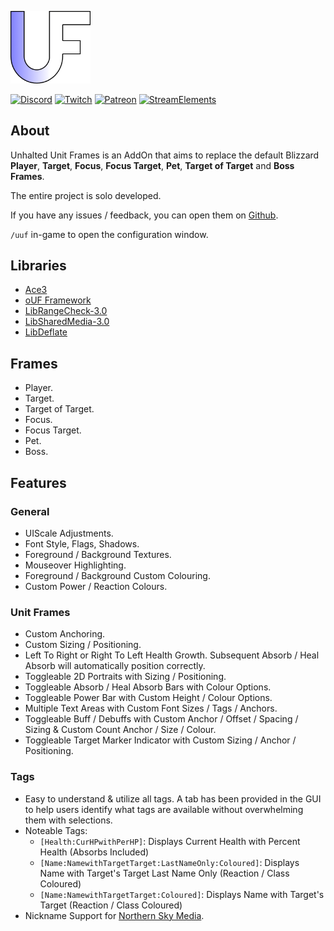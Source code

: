 <p align="left">
  <img src="Media/LogoPNG.png" alt="Logo" width="128"/>
</p>
<a href="https://discord.gg/UZCgWRYvVE"><img src="https://img.shields.io/badge/Join-Discord-blue" alt="Discord"></a>
<a href="https://www.twitch.tv/subs/UnhaltedGB"><img src="https://img.shields.io/badge/Support-Twitch-purple" alt="Twitch"></a>
<a href="https://patreon.com/Unhalted"><img src="https://img.shields.io/badge/Support-Patreon-orange" alt="Patreon"></a>
<a href="https://streamelements.com/unhaltedgb/tip"><img src="https://img.shields.io/badge/Support-Donate-yellow" alt="StreamElements"></a>


## About
Unhalted Unit Frames is an AddOn that aims to replace the default Blizzard **Player**, **Target**, **Focus**, **Focus Target**, **Pet**, **Target of Target** and **Boss Frames**.

The entire project is solo developed.

If you have any issues / feedback, you can open them on [Github](https://github.com/DaleHuntGB/UnhaltedUnitFrames/issues).

`/uuf` in-game to open the configuration window.

## Libraries

- [Ace3](https://www.curseforge.com/wow/addons/ace3)
- [oUF Framework](https://www.curseforge.com/wow/addons/ouf)
- [LibRangeCheck-3.0](https://www.curseforge.com/wow/addons/librangecheck-3-0)
- [LibSharedMedia-3.0](https://www.curseforge.com/wow/addons/libsharedmedia-3-0)
- [LibDeflate](https://www.curseforge.com/wow/addons/libdeflate)


## Frames
- Player.
- Target.
- Target of Target.
- Focus.
- Focus Target.
- Pet.
- Boss.

## Features

### General
- UIScale Adjustments.
- Font Style, Flags, Shadows.
- Foreground / Background Textures.
- Mouseover Highlighting.
- Foreground / Background Custom Colouring.
- Custom Power / Reaction Colours.

### Unit Frames
- Custom Anchoring.
- Custom Sizing / Positioning.
- Left To Right or Right To Left Health Growth. Subsequent Absorb / Heal Absorb will automatically position correctly.
- Toggleable 2D Portraits with Sizing / Positioning.
- Toggleable Absorb / Heal Absorb Bars with Colour Options.
- Toggleable Power Bar with Custom Height / Colour Options.
- Multiple Text Areas with Custom Font Sizes / Tags / Anchors.
- Toggleable Buff / Debuffs with Custom Anchor / Offset / Spacing / Sizing & Custom Count Anchor / Size / Colour.
- Toggleable Target Marker Indicator with Custom Sizing / Anchor / Positioning.

### Tags
- Easy to understand & utilize all tags. A tab has been provided in the GUI to help users identify what tags are available without overwhelming them with selections.
- Noteable Tags:
    - `[Health:CurHPwithPerHP]`: Displays Current Health with Percent Health (Absorbs Included)
    - `[Name:NamewithTargetTarget:LastNameOnly:Coloured]`: Displays Name with Target's Target Last Name Only (Reaction / Class Coloured)
    - `[Name:NamewithTargetTarget:Coloured]`: Displays Name with Target's Target (Reaction / Class Coloured)
- Nickname Support for [Northern Sky Media](https://www.curseforge.com/wow/addons/northern-sky-media).
